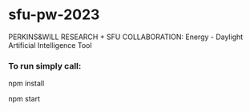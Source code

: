 # sfu-pw-2023
PERKINS&amp;WILL RESEARCH + SFU COLLABORATION: Energy - Daylight Artificial Intelligence Tool 

### To run simply call:
npm install 

npm start

